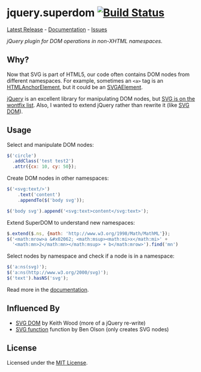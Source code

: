 # jquery.superdom [![Build Status](https://travis-ci.org/metaist/jquery.superdom.svg?branch=master)](https://travis-ci.org/metaist/jquery.superdom)
[Latest Release] - [Documentation] - [Issues]

_jQuery plugin for DOM operations in non-XHTML namespaces._

[Latest Release]: https://github.com/metaist/jquery.superdom/releases/latest
[Documentation]: https://github.com/metaist/jquery.superdom/wiki
[Issues]: https://github.com/metaist/jquery.superdom/issues

## Why?
Now that SVG is part of HTML5, our code often contains DOM nodes from different
namespaces. For example, sometimes an `<a>` tag is an [HTMLAnchorElement], but
it could be an [SVGAElement].

[jQuery] is an excellent library for manipulating DOM nodes, but
[SVG is on the wontfix list][jquery-wontfix]. Also, I wanted to extend jQuery
rather than rewrite it (like [SVG DOM]).

[jQuery]: https://github.com/jquery/jquery
[jquery-wontfix]: http://contribute.jquery.org/wont-fix/#svg-vml-or-namespaced-elements-bugs
[HTMLAnchorElement]: https://developer.mozilla.org/en-US/docs/Web/API/HTMLAnchorElement
[SVGAElement]: https://developer.mozilla.org/en-US/docs/Web/API/SVGAElement

## Usage
Select and manipulate DOM nodes:
```javascript
$('circle')
  .addClass('test test2')
  .attr({cx: 10, cy: 50});
```

Create DOM nodes in other namespaces:
```javascript
$('<svg:text/>')
    .text('content')
    .appendTo($('body svg'));

$('body svg').append('<svg:text>content</svg:text>');
```

Extend SuperDOM to understand new namespaces:
```javascript
$.extend($.ns, {math: 'http://www.w3.org/1998/Math/MathML'});
$('<math:mrow>a &#x02062; <math:msup><math:mi>x</math:mi>' +
  '<math:mn>2</math:mn></math:msup> + b</math:mrow>').find('mn')
```

Select nodes by namespace and check if a node is in a namespace:
```javascript
$('a:ns(svg)');
$('a:ns(http://www.w3.org/2000/svg)');
$('text').hasNS('svg');
```

Read more in the [documentation].

## Influenced By
  - [SVG DOM] by Keith Wood (more of a jQuery re-write)
  - [SVG function] function by Ben Olson (only creates SVG nodes)

[SVG DOM]: http://keith-wood.name/svg.html#dom
[SVG function]: http://www.benknowscode.com/2012/09/using-svg-elements-with-jquery_6812.html

## License
Licensed under the [MIT License].

[MIT License]: http://opensource.org/licenses/MIT
